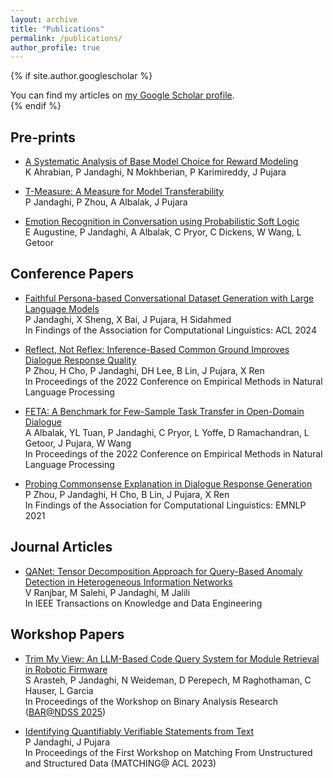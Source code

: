 ```yaml
---
layout: archive
title: "Publications"
permalink: /publications/
author_profile: true
---
```


{% if site.author.googlescholar %}
  <div class="wordwrap">You can find my articles on <a href="{{site.author.googlescholar}}">my Google Scholar profile</a>.</div>
{% endif %}


Pre-prints
-------
* [A Systematic Analysis of Base Model Choice for Reward Modeling](https://arxiv.org/abs/2505.10775)<br>
K Ahrabian, P Jandaghi, N Mokhberian, P Karimireddy, J Pujara

* [T-Measure: A Measure for Model Transferability]()<br>
P Jandaghi, P Zhou, A Albalak, J Pujara

* [Emotion Recognition in Conversation using Probabilistic Soft Logic](https://arxiv.org/abs/2207.07238.pdf)<br>
E Augustine, P Jandaghi, A Albalak, C Pryor, C Dickens, W Wang, L Getoor

Conference Papers
--------
* [Faithful Persona-based Conversational Dataset Generation with Large Language Models](https://arxiv.org/abs/2312.10007.pdf)<br>
  P Jandaghi, X Sheng, X Bai, J Pujara, H Sidahmed <br>
  In Findings of the Association for Computational Linguistics: ACL 2024
  
* [Reflect, Not Reflex: Inference-Based Common Ground Improves Dialogue Response Quality](https://aclanthology.org/2022.emnlp-main.714.pdf)<br>
  P Zhou, H Cho, P Jandaghi, DH Lee, B Lin, J Pujara, X Ren <br>
  In Proceedings of the 2022 Conference on Empirical Methods in Natural Language Processing

* [FETA: A Benchmark for Few-Sample Task Transfer in Open-Domain Dialogue](https://aclanthology.org/2022.emnlp-main.751.pdf) <br>
  A Albalak, YL Tuan, P Jandaghi, C Pryor, L Yoffe, D Ramachandran, L Getoor, J Pujara, W Wang <br>
  In Proceedings of the 2022 Conference on Empirical Methods in Natural Language Processing

* [Probing Commonsense Explanation in Dialogue Response Generation](https://aclanthology.org/2021.findings-emnlp.349.pdf) <br>
  P Zhou, P Jandaghi, H Cho, B Lin, J Pujara, X Ren <br>
  In Findings of the Association for Computational Linguistics: EMNLP 2021


Journal Articles
--------
* [QANet: Tensor Decomposition Approach for Query-Based Anomaly Detection in Heterogeneous Information Networks](https://ieeexplore.ieee.org/stamp/stamp.jsp?tp=&arnumber=8488508&tag=1) <br>
  V Ranjbar, M Salehi, P Jandaghi, M Jalili <br>
  In IEEE Transactions on Knowledge and Data Engineering


Workshop Papers
--------
* [Trim My View: An LLM-Based Code Query System for Module Retrieval in Robotic Firmware](https://arxiv.org/pdf/2503.03969)<br>
  S Arasteh, P Jandaghi, N Weideman, D Perepech, M Raghothaman, C Hauser, L Garcia <br>
  In Proceedings of the Workshop on Binary Analysis Research ([BAR@NDSS 2025](https://www.ndss-symposium.org/ndss2025/submissions/cfp-bar/))

* [Identifying Quantifiably Verifiable Statements from Text](https://aclanthology.org/2023.matching-1.2.pdf)<br>
  P Jandaghi, J Pujara <br>
  In Proceedings of the First Workshop on Matching From Unstructured and Structured Data (MATCHING@ ACL 2023)

  






